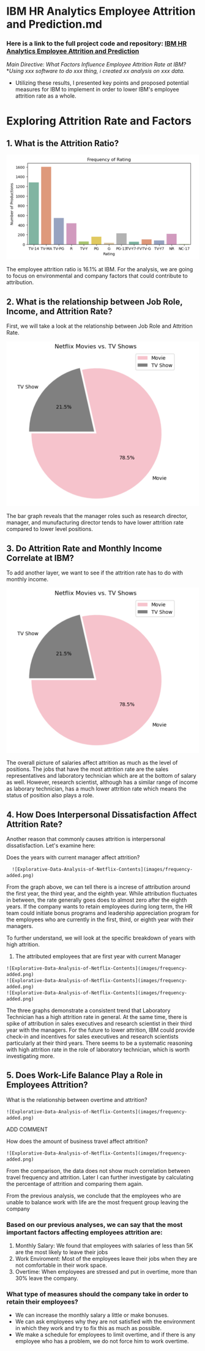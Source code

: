 # IBM HR Analytics Employee Attrition and Prediction.md
### Here is a link to the full project code and repository: <a href="https://github.com/yatongshi/IBM-HR-Analytics-Employee-Attrition-and-Performance/tree/main"> IBM HR Analytics Employee Attrition and Prediction </a>

_Main Directive: What Factors Influence Employee Attrition Rate at IBM?_
*_Using xxx software to do xxx thing, i created xx analysis on xxx data._
* Utilizing these results, I presented key points and proposed potential measures for IBM to implement in order to lower IBM's employee attrition rate as a whole. <br />
  
# Exploring Attrition Rate and Factors

## 1. What is the Attrition Ratio?

   ![Explorative-Data-Analysis-of-Netflix-Contents](images/frequency-of-rating.png)

The employee attrition ratio is 16.1% at IBM.
For the analysis, we are going to focus on environmental and company factors that could contribute to attribution.

## 2. What is the relationship between Job Role, Income, and Attrition Rate?

First, we will take a look at the relationship between Job Role and Attrition Rate.

 ![Explorative-Data-Analysis-of-Netflix-Contents](images/movies-vs-show.png)
 
The bar graph reveals that the manager roles such as research director, manager, and munufacturing director tends to have lower attrition rate compared to lower level positions.

## 3. Do Attrition Rate and Monthly Income Correlate at IBM?

To add another layer, we want to see if the attrition rate has to do with monthly income.

 ![Explorative-Data-Analysis-of-Netflix-Contents](images/movies-vs-show.png)

The overall picture of salaries affect attrition as much as the level of positions. The jobs that have the most attrition rate are the sales representatives and laboratory technician which are at the bottom of salary as well. However, research scientist, although has a similar range of income as laborary technician, has a much lower attrition rate which means the status of position also plays a role.

## 4. How Does Interpersonal Dissatisfaction Affect Attrition Rate?

Another reason that commonly causes attrition is interpersonal dissatisfaction. Let's examine here:

Does the years with current manager affect attrition?

      ![Explorative-Data-Analysis-of-Netflix-Contents](images/frequency-added.png)

From the graph above, we can tell there is a increse of attribution around the first year, the third year, and the eighth year. While attribution fluctuates in between, the rate generally goes does to almost zero after the eighth years. If the company wants to retain employees during long term, the HR team could initiate bonus programs and leadership appreciation program for the employees who are currently in the first, third, or eighth year with their managers.

To further understand, we will look at the specific breakdown of years with high attrition.
  1. The attributed employees that are first year with current Manager
     
    ![Explorative-Data-Analysis-of-Netflix-Contents](images/frequency-added.png)
    ![Explorative-Data-Analysis-of-Netflix-Contents](images/frequency-added.png)
    ![Explorative-Data-Analysis-of-Netflix-Contents](images/frequency-added.png)

The three graphs demonstrate a consistent trend that Laboratory Technician has a high attrition rate in general. At the same time, there is spike of attribution in sales executives and research scientist in their third year with the managers. For the future to lower attrition, IBM could provide check-in and incentives for sales executives and research scientists particularly at their third years. There seems to be a systematic reasoning with high attrition rate in the role of laboratory technician, which is worth investigating more.

## 5. Does Work-Life Balance Play a Role in Employees Attrition?

What is the relationship between overtime and attrition? 

    ![Explorative-Data-Analysis-of-Netflix-Contents](images/frequency-added.png)

ADD COMMENT

How does the amount of business travel affect attrition?

    ![Explorative-Data-Analysis-of-Netflix-Contents](images/frequency-added.png)

From the comparison, the data does not show much correlation between travel frequency and attrition. Later I can further investigate by calculating the percentage of attrition and comparing them again.

From the previous analysis, we conclude that the employees who are unable to balance work with life are the most frequent group leaving the company 

### Based on our previous analyses, we can say that the most important factors affecting employees attrition are:

  1. Monthly Salary: We found that employees with salaries of less than 5K are the most likely to leave their jobs
  2. Work Enviroment: Most of the employees leave their jobs when they are not comfortable in their work space.
  3. Overtime: When employees are stressed and put in overtime, more than 30% leave the company.
     
### What type of measures should the company take in order to retain their employees?
* We can increase the monthly salary a little or make bonuses.
* We can ask employees why they are not satisfied with the environment in which they work and try to fix this as much as possible.
* We make a schedule for employees to limit overtime, and if there is any employee who has a problem, we do not force him to work overtime.
 


  

